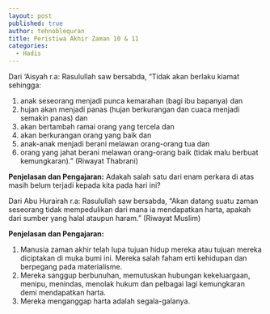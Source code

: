 ```yaml
---
layout: post
published: true
author: tehnoblequran
title: Peristiwa Akhir Zaman 10 & 11
categories:
  - Hadis
---
```

Dari ‘Aisyah r.a: Rasulullah saw bersabda, “Tidak akan berlaku kiamat sehingga: 
1. anak seseorang menjadi punca kemarahan (bagi ibu bapanya) dan
2. hujan akan menjadi panas (hujan berkurangan dan cuaca menjadi semakin panas) dan
3. akan bertambah ramai orang yang tercela dan
4. akan berkurangan orang yang baik dan
5. anak-anak menjadi berani melawan orang-orang tua dan 
6. orang yang jahat berani melawan orang-orang baik (tidak malu berbuat kemungkaran).” (Riwayat Thabrani)

**Penjelasan dan Pengajaran:** Adakah salah satu dari enam perkara di atas masih belum terjadi kepada kita pada hari ini?

Dari Abu Hurairah r.a: Rasulullah saw bersabda, “Akan datang suatu zaman seseorang tidak mempedulikan dari mana ia mendapatkan harta, apakah dari sumber yang halal ataupun haram.” (Riwayat Muslim) 

**Penjelasan dan Pengajaran:** 
1. Manusia zaman akhir telah lupa tujuan hidup mereka atau tujuan mereka diciptakan di muka bumi ini. Mereka salah faham erti kehidupan dan berpegang pada materialisme.
2. Mereka sanggup berbunuhan, memutuskan hubungan kekeluargaan, menipu, menindas, menolak hukum dan pelbagai lagi kemungkaran demi mendapatkan harta.
3. Mereka menganggap harta adalah segala-galanya.
